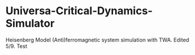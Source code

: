 # Universa-Critical-Dynamics-Simulator

Heisenberg Model (Anti)ferromagnetic system simulation with TWA. Edited 5/9.
Test
